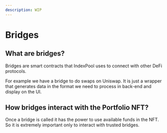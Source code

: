 ```yaml
---
description: WIP
---
```


# Bridges

## What are bridges?

Bridges are smart contracts that IndexPool uses to connect with other DeFi protocols.

For example we have a bridge to do swaps on Uniswap. It is just a wrapper that generates data in the format we need to process in back-end and display on the UI.

## How bridges interact with the Portfolio NFT?

Once a bridge is called it has the power to use available funds in the NFT. So it is extremely important only to interact with trusted bridges.

